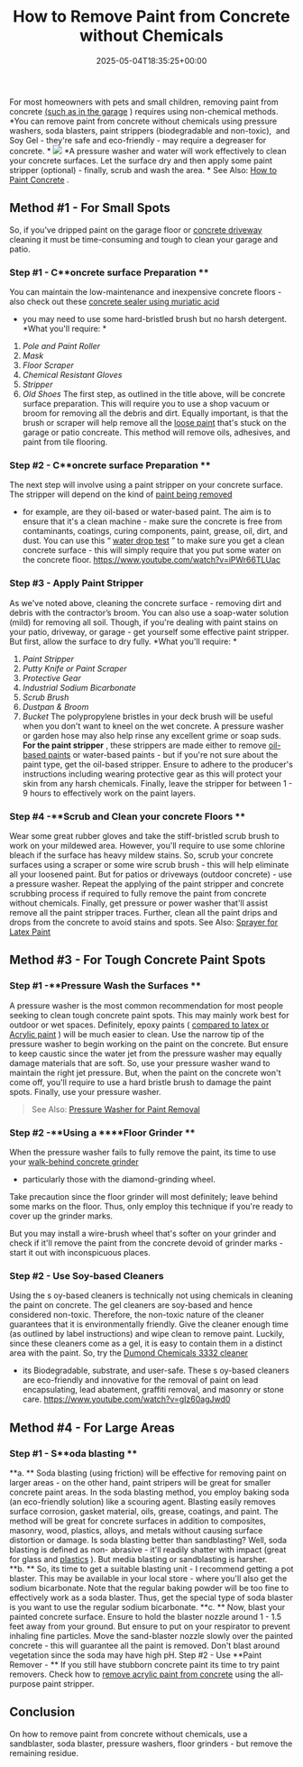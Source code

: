 ﻿---
layout: post
title: How to Remove Paint from Concrete without Chemicals
date: '2025-05-04T18:35:25+00:00'
categories:
- DIY Paintings
tags: []
slug: /how-to-remove-paint-from-concrete-without-chemicals/
lastmod: 2025-05-07T12:21:27+03:00
---

For most homeowners with pets and small children, removing paint from concrete
[(such as in the garage](https://pestpolicy.com/how-to-remove-acrylic-paint-from-concrete/)
) requires using non-chemical methods.
*You can remove paint from concrete without chemicals using pressure washers, soda blasters, paint strippers (biodegradable and non-toxic),  and Soy Gel - they're safe and eco-friendly - may require a degreaser for concrete. *
![](/assets/img/img/)
*A pressure washer and water will work effectively to clean your concrete surfaces. Let the surface dry and then apply some paint stripper (optional) - finally, scrub and wash the area. *
See Also:
[How to Paint Concrete](https://pestpolicy.com/how-to-paint-concrete/)
.
## Method #1 - For Small Spots
So, if you've dripped paint on the garage floor or
[concrete driveway](https://pestpolicy.com/best-paint-for-a-concrete-driveway/)
cleaning it must be time-consuming and tough to clean your garage and patio.
### Step #1 - C**oncrete surface Preparation **
You can maintain the low-maintenance and inexpensive concrete floors - also check out these
[concrete sealer using muriatic acid](https://pestpolicy.com/removing-concrete-sealer-with-muriatic-acid/)
- you may need to use some hard-bristled brush but no harsh detergent.
*What you'll require: *
1. *Pole and Paint Roller*
2. *Mask*
3. *Floor Scraper*
4. *Chemical Resistant Gloves*
5. *Stripper*
6. *Old Shoes*
The first step, as outlined in the title above, will be concrete surface preparation. This will require you to use a shop vacuum or broom for removing all the debris and dirt.
Equally important, is that the brush or scraper will help remove all the
[loose paint](https://pestpolicy.com/remove-paint-from-concrete/)
that's stuck on the garage or patio concreate. This method will remove oils, adhesives, and paint from tile flooring.
### Step #2 - C**oncrete surface Preparation **
The next step will involve using a paint stripper on your concrete surface. The stripper will depend on the kind of
[paint being removed](https://pestpolicy.com/remove-paint-from-concrete/)
- for example, are they oil-based or water-based paint.
The aim is to ensure that it's a clean machine - make sure the concrete is free from
contaminants,
coatings, curing components, paint, grease, oil, dirt, and dust.
You can use this
“
[water drop test](https://www.science.gov/topicpages/w/water+drop+tests)
” to make sure you get a clean concrete surface - this will simply require that you put some water on the concrete floor.
https://www.youtube.com/watch?v=iPWr66TLUac
### Step #3 - Apply Paint Stripper
As we've noted above, cleaning the concrete surface - removing dirt and debris with the contractor’s broom. You can also use a soap-water solution (mild) for removing all soil.
Though, if you're dealing with paint stains on your patio, driveway, or garage - get yourself some effective paint stripper. But first, allow the surface to dry fully.
*What you'll require: *
1. *Paint Stripper*
2. *Putty Knife or Paint Scraper*
3. *Protective Gear*
4. *Industrial Sodium Bicarbonate*
5. *Scrub Brush*
6. *Dustpan & Broom*
7. *Bucket*
The polypropylene bristles in your deck brush will be useful when you don't want to kneel on the wet concrete. A pressure washer or garden hose may also help rinse any excellent grime or soap suds.
**For the paint stripper**
, these strippers are made either to remove
[oil-based paints](https://pestpolicy.com/best-sprayer-for-latex-paint/)
or water-based paints - but if you're not sure about the paint type, get the oil-based stripper.
Ensure to adhere to the producer's instructions including wearing protective gear as this will protect your skin from any harsh chemicals.
Finally, leave the stripper for between 1 - 9 hours to effectively work on the paint layers.
### Step #4 -**Scrub and Clean your concrete Floors **
Wear some great rubber gloves and take the stiff-bristled scrub brush to work on your mildewed area. However, you'll require to use some chlorine bleach if the surface has heavy mildew stains.
So, scrub your concrete surfaces using a scraper or some wire scrub brush - this will help eliminate all your loosened paint. But for patios or driveways (outdoor concrete) - use a pressure washer.
Repeat the applying of the paint stripper and concrete scrubbing process if required to fully remove the paint from concrete without chemicals.
Finally, get pressure or power washer that'll assist remove all the paint stripper traces. Further, clean all the paint drips and drops from the concrete to avoid stains and spots.
See Also:
[Sprayer for Latex Paint](https://pestpolicy.com/best-sprayer-for-latex-paint/)
## Method #3 - For Tough Concrete Paint Spots
### Step #1 -**Pressure Wash the Surfaces **
A pressure washer is the most common recommendation for most people seeking to clean tough concrete paint spots. This may mainly work best for outdoor or wet spaces.
Definitely, epoxy paints (
[compared to latex or Acrylic paint](https://pestpolicy.com/latex-vs-acrylic-paint/)
) will be much easier to clean. Use the narrow tip of the pressure washer to begin working on the paint on the concrete.
But ensure to keep caustic since the water jet from the pressure washer may equally damage materials that are soft. So, use your pressure washer wand to maintain the right jet pressure.
But, when the paint on the concrete won't come off, you'll require to use a hard bristle brush to damage the paint spots. Finally, use your pressure washer.
> See Also:
> [Pressure Washer for Paint Removal](https://pestpolicy.com/best-pressure-washer-for-paint-removal/)
### Step #2 -**Using a ****Floor Grinder **
When the pressure washer fails to fully remove the paint, its time to use your
[walk-behind concrete grinder](https://pestpolicy.com/best-walk-behind-concrete-grinder/)
- particularly those with the
diamond-grinding wheel.

Take precaution since the floor grinder will most definitely; leave behind some marks on the floor. Thus, only employ this technique if you're ready to cover up the grinder marks.

But you may install a wire-brush wheel that's softer on your grinder and check if it'll remove the paint from the concrete devoid of grinder marks - start it out with inconspicuous places.
### Step #2 - Use Soy-based Cleaners
Using the s
oy-based cleaners is technically not using chemicals in cleaning the paint on concrete. The gel cleaners are soy-based and hence considered non-toxic.
Therefore, the
non-toxic nature of the cleaner guarantees that it is environmentally friendly. Give the cleaner enough time (as outlined by label instructions) and wipe clean to remove paint.
Luckily, since these cleaners come as a gel, it is easy to contain them in a distinct area with the paint. So, try the
[Dumond Chemicals 3332 cleaner](https://www.amazon.com/dp/B001PCVKLK/?tag=p-policy-20)
- its
Biodegradable, substrate, and user-safe.
These s
oy-based cleaners are eco-friendly and innovative for the removal of paint on lead encapsulating, lead abatement, graffiti
removal, and masonry or stone care.
https://www.youtube.com/watch?v=gIz60agJwd0
## Method #4 - For Large Areas
### Step #1 - S**oda blasting **
**a. **
Soda blasting (using friction) will be effective for removing paint on larger areas - on the other hand, paint stripers will be great for smaller concrete paint areas.
In the soda blasting method, you employ baking soda (an eco-friendly solution) like a scouring agent. Blasting easily removes surface corrosion, gasket material, oils, grease, coatings, and paint.
The method will be great for concrete surfaces in addition to composites, masonry, wood, plastics, alloys, and metals without causing surface distortion or damage.
Is soda blasting better than sandblasting? Well,
soda blasting is defined as non-
abrasive - it'll readily
shatter with impact (great for
glass and
[plastics](https://pestpolicy.com/best-spray-paints-for-plastic/)
). But media blasting or sandblasting is harsher.
**b. **
So, its time to get a suitable blasting unit - I recommend getting a pot blaster. This may be available in your local store - where you'll also get the sodium bicarbonate.
Note that the regular baking powder will be too fine to effectively work as a soda blaster. Thus, get the special type of soda blaster is you want to use the regular sodium bicarbonate.
**c. **
Now, blast your painted concrete surface. Ensure to hold the blaster nozzle around 1 - 1.5 feet away from your ground. But ensure to put on your respirator to prevent inhaling fine particles.
Move the sand-blaster nozzle slowly over the painted concrete - this will guarantee all the paint is removed. Don't blast around vegetation since the soda may have high pH.
Step #2 - Use
**Paint Remover - **
If you still have stubborn concrete paint its time to try paint removers. Check how to
[remove acrylic paint from concrete](https://pestpolicy.com/how-to-remove-acrylic-paint-from-concrete/)
using the all-purpose paint stripper.
## Conclusion
On how to remove paint from concrete without chemicals, use a sandblaster, soda blaster, pressure washers, floor grinders - but remove the remaining residue.